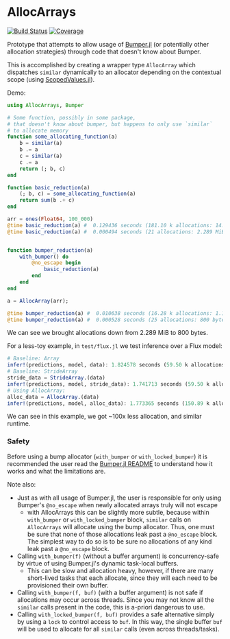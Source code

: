 # AllocArrays

[![Build Status](https://github.com/ericphanson/AllocArrays.jl/actions/workflows/CI.yml/badge.svg?branch=main)](https://github.com/ericphanson/AllocArrays.jl/actions/workflows/CI.yml?query=branch%3Amain)
[![Coverage](https://codecov.io/gh/ericphanson/AllocArrays.jl/branch/main/graph/badge.svg)](https://codecov.io/gh/ericphanson/AllocArrays.jl)

Prototype that attempts to allow usage of [Bumper.jl](https://github.com/MasonProtter/Bumper.jl) (or potentially other allocation strategies) through code that doesn't know about Bumper.

This is accomplished by creating a wrapper type `AllocArray` which dispatches `similar` dynamically to an allocator depending on the contextual scope (using [ScopedValues.jl](https://github.com/vchuravy/ScopedValues.jl)).

Demo:

```julia
using AllocArrays, Bumper

# Some function, possibly in some package,
# that doesn't know about bumper, but happens to only use `similar`
# to allocate memory
function some_allocating_function(a)
    b = similar(a)
    b .= a
    c = similar(a)
    c .= a
    return (; b, c)
end

function basic_reduction(a)
    (; b, c) = some_allocating_function(a)
    return sum(b .+ c)
end

arr = ones(Float64, 100_000)
@time basic_reduction(a) #  0.129436 seconds (181.10 k allocations: 14.228 MiB, 99.11% compilation time)
@time basic_reduction(a) #  0.000494 seconds (21 allocations: 2.289 MiB)


function bumper_reduction(a)
    with_bumper() do
        @no_escape begin
            basic_reduction(a)
        end
    end
end

a = AllocArray(arr);

@time bumper_reduction(a) #  0.010638 seconds (16.28 k allocations: 1.129 MiB, 89.93% compilation time)
@time bumper_reduction(a) #  0.000528 seconds (25 allocations: 800 bytes)
```

We can see we brought allocations down from 2.289 MiB to 800 bytes.

For a less-toy example, in `test/flux.jl` we test inference over a Flux model:
```julia
# Baseline: Array
infer!(predictions, model, data): 1.824578 seconds (59.50 k allocations: 2.841 GiB, 10.10% gc time)
# Baseline: StrideArray
stride_data = StrideArray.(data)
infer!(predictions, model, stride_data): 1.741713 seconds (59.50 k allocations: 2.841 GiB, 11.00% gc time)
# Using AllocArray:
alloc_data = AllocArray.(data)
infer!(predictions, model, alloc_data): 1.773365 seconds (150.89 k allocations: 30.338 MiB, 0.53% gc time)
```

We can see in this example, we got ~100x less allocation, and similar runtime.

### Safety

Before using a bump allocator (`with_bumper` or `with_locked_bumper`) it is recommended the user read the [Bumper.jl README](https://github.com/MasonProtter/Bumper.jl#bumperjl) to understand how it works and what the limitations are.

Note also:

- Just as with all usage of Bumper.jl, the user is responsible for only using Bumper's `@no_escape` when newly allocated arrays truly will not escape
  - with AllocArrays this can be slightly more subtle, because within `with_bumper` or `with_locked_bumper` block, `similar` calls on `AllocArrays` will allocate using the bump allocator. Thus, one must be sure that none of those allocations leak past a `@no_escape` block. The simplest way to do so is to be sure no allocations of any kind leak past a `@no_escape` block.
- Calling `with_bumper(f)` (without a buffer argument) is concurrency-safe by virtue of using Bumper.jl's dynamic task-local buffers.
  - This can be slow and allocation heavy, however, if there are many short-lived tasks that each allocate, since they will each need to be provisioned their own buffer.
- Calling `with_bumper(f, buf)` (with a buffer argument) is not safe if allocations may occur across threads. Since you may not know all the `similar` calls present in the code, this is a-priori dangerous to use.
- Calling `with_locked_bumper(f, buf)` provides a safe alternative simply by using a `lock` to control access to `buf`. In this way, the single buffer `buf` will be used to allocate for all `similar` calls (even across threads/tasks).
